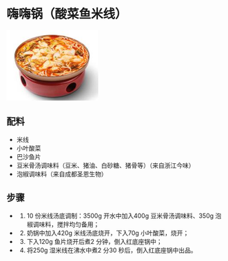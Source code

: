 # 嗨嗨锅（酸菜鱼米线）

![嗨嗨锅（酸菜鱼米线）](../images/嗨嗨锅（酸菜鱼米线）.png)

## 配料

- 米线
- 小叶酸菜
- 巴沙鱼片
- 豆米骨汤调味料（豆米、猪油、白砂糖、猪骨等）（来自浙江今味）
- 泡椒调味料（来自成都圣恩生物）

## 步骤

- 1.  10 份米线汤底调制：3500g 开水中加入400g 豆米骨汤调味料、350g 泡椒调味料，搅拌均匀备用；
- 2.  奶锅中加入420g 米线汤底烧开，下入70g 小叶酸菜，烧开；
- 3.  下入120g 鱼片烧开后煮2 分钟，倒入红底座锅中；
- 4.  将250g 湿米线在沸水中煮2 分30 秒后，倒入红底座锅中出品。
